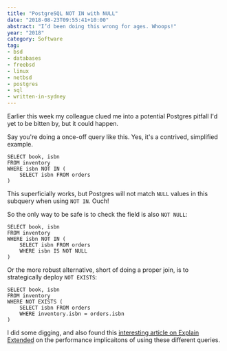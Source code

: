 ```yaml
---
title: "PostgreSQL NOT IN with NULL"
date: "2018-08-23T09:55:41+10:00"
abstract: "I’d been doing this wrong for ages. Whoops!"
year: "2018"
category: Software
tag:
- bsd
- databases
- freebsd
- linux
- netbsd
- postgres
- sql
- written-in-sydney
---
```

Earlier this week my colleague clued me into a potential Postgres pitfall I'd yet to be bitten by, but it could happen.

Say you're doing a once-off query like this. Yes, it's a contrived, simplified example.

    SELECT book, isbn 
    FROM inventory 
    WHERE isbn NOT IN (
        SELECT isbn FROM orders
    )

This superficially works, but Postgres will not match `NULL` values in this subquery when using `NOT IN`. Ouch!

So the only way to be safe is to check the field is also `NOT NULL`:

    SELECT book, isbn 
    FROM inventory 
    WHERE isbn NOT IN (
        SELECT isbn FROM orders 
        WHERE isbn IS NOT NULL
    )

Or the more robust alternative, short of doing a proper join, is to strategically deploy `NOT EXISTS`:

    SELECT book, isbn 
    FROM inventory 
    WHERE NOT EXISTS (
        SELECT isbn FROM orders 
        WHERE inventory.isbn = orders.isbn
    )

I did some digging, and also found this [interesting article on Explain Extended] on the performance implicaitons of using these different queries.

[interesting article on Explain Extended]: https://explainextended.com/2009/09/16/not-in-vs-not-exists-vs-left-join-is-null-postgresql/

